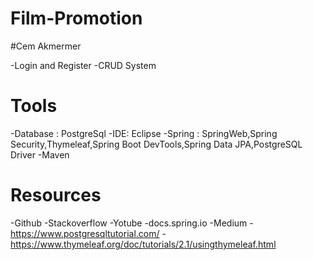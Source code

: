 # Film-Promotion


#Cem Akmermer

-Login and Register
-CRUD System


# Tools
-Database : PostgreSql
-IDE: Eclipse
-Spring : SpringWeb,Spring Security,Thymeleaf,Spring Boot DevTools,Spring Data JPA,PostgreSQL Driver 
-Maven

# Resources
-Github
-Stackoverflow
-Yotube 
-docs.spring.io
-Medium
-https://www.postgresqltutorial.com/
-https://www.thymeleaf.org/doc/tutorials/2.1/usingthymeleaf.html
